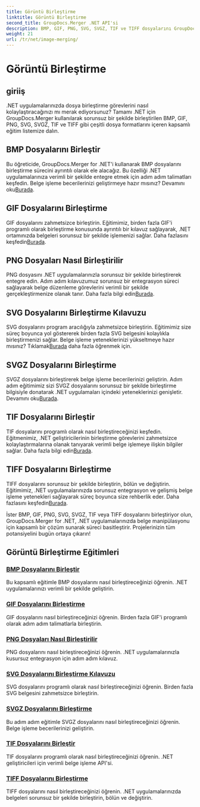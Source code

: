 ```yaml
---
title: Görüntü Birleştirme
linktitle: Görüntü Birleştirme
second_title: GroupDocs.Merger .NET API'si
description: BMP, GIF, PNG, SVG, SVGZ, TIF ve TIFF dosyalarını GroupDocs.Merger .NET ile sorunsuz bir şekilde birleştirin. Belge işlemeyi .NET uygulamalarınıza verimli bir şekilde entegre edin.
weight: 21
url: /tr/net/image-merging/
---
```


# Görüntü Birleştirme

## giriiş

.NET uygulamalarınızda dosya birleştirme görevlerini nasıl kolaylaştıracağınızı mı merak ediyorsunuz? Tamamı .NET için GroupDocs.Merger kullanılarak sorunsuz bir şekilde birleştirilen BMP, GIF, PNG, SVG, SVGZ, TIF ve TIFF gibi çeşitli dosya formatlarını içeren kapsamlı eğitim listemize dalın.

## BMP Dosyalarını Birleştir

 Bu öğreticide, GroupDocs.Merger for .NET'i kullanarak BMP dosyalarını birleştirme sürecini ayrıntılı olarak ele alacağız. Bu özelliği .NET uygulamalarınıza verimli bir şekilde entegre etmek için adım adım talimatları keşfedin. Belge işleme becerilerinizi geliştirmeye hazır mısınız? Devamını oku[Burada](./merge-bmp-files/).

## GIF Dosyalarını Birleştirme

 GIF dosyalarını zahmetsizce birleştirin. Eğitimimiz, birden fazla GIF'i programlı olarak birleştirme konusunda ayrıntılı bir kılavuz sağlayarak, .NET ortamınızda belgeleri sorunsuz bir şekilde işlemenizi sağlar. Daha fazlasını keşfedin[Burada](./merging-gif-files/).

## PNG Dosyaları Nasıl Birleştirilir

PNG dosyasını .NET uygulamalarınızla sorunsuz bir şekilde birleştirerek entegre edin. Adım adım kılavuzumuz sorunsuz bir entegrasyon süreci sağlayarak belge düzenleme görevlerini verimli bir şekilde gerçekleştirmenize olanak tanır. Daha fazla bilgi edin[Burada](./how-to-merge-png-files/).

## SVG Dosyalarını Birleştirme Kılavuzu

 SVG dosyalarını program aracılığıyla zahmetsizce birleştirin. Eğitimimiz size süreç boyunca yol göstererek birden fazla SVG belgesini kolaylıkla birleştirmenizi sağlar. Belge işleme yeteneklerinizi yükseltmeye hazır mısınız? Tıklamak[Burada](./guide-merging-svg-files/) daha fazla öğrenmek için.

## SVGZ Dosyalarını Birleştirme

 SVGZ dosyalarını birleştirerek belge işleme becerilerinizi geliştirin. Adım adım eğitimimiz sizi SVGZ dosyalarını sorunsuz bir şekilde birleştirme bilgisiyle donatarak .NET uygulamaları içindeki yeteneklerinizi genişletir. Devamını oku[Burada](./merging-svgz-files/).

## TIF Dosyalarını Birleştir

 TIF dosyalarını programlı olarak nasıl birleştireceğinizi keşfedin. Eğitmenimiz, .NET geliştiricilerinin birleştirme görevlerini zahmetsizce kolaylaştırmalarına olanak tanıyarak verimli belge işlemeye ilişkin bilgiler sağlar. Daha fazla bilgi edin[Burada](./merge-tif-files/).

## TIFF Dosyalarını Birleştirme

TIFF dosyalarını sorunsuz bir şekilde birleştirin, bölün ve değiştirin. Eğitimimiz, .NET uygulamalarınızda sorunsuz entegrasyon ve gelişmiş belge işleme yetenekleri sağlayarak süreç boyunca size rehberlik eder. Daha fazlasını keşfedin[Burada](./merging-tiff-files/).

İster BMP, GIF, PNG, SVG, SVGZ, TIF veya TIFF dosyalarını birleştiriyor olun, GroupDocs.Merger for .NET, .NET uygulamalarınızda belge manipülasyonu için kapsamlı bir çözüm sunarak süreci basitleştirir. Projelerinizin tüm potansiyelini bugün ortaya çıkarın!
## Görüntü Birleştirme Eğitimleri
### [BMP Dosyalarını Birleştir](./merge-bmp-files/)
Bu kapsamlı eğitimle BMP dosyalarını nasıl birleştireceğinizi öğrenin. .NET uygulamalarınızı verimli bir şekilde geliştirin.
### [GIF Dosyalarını Birleştirme](./merging-gif-files/)
GIF dosyalarını nasıl birleştireceğinizi öğrenin. Birden fazla GIF'i programlı olarak adım adım talimatlarla birleştirin.
### [PNG Dosyaları Nasıl Birleştirilir](./how-to-merge-png-files/)
PNG dosyalarını nasıl birleştireceğinizi öğrenin. .NET uygulamalarınızla kusursuz entegrasyon için adım adım kılavuz.
### [SVG Dosyalarını Birleştirme Kılavuzu](./guide-merging-svg-files/)
SVG dosyalarını programlı olarak nasıl birleştireceğinizi öğrenin. Birden fazla SVG belgesini zahmetsizce birleştirin.
### [SVGZ Dosyalarını Birleştirme](./merging-svgz-files/)
Bu adım adım eğitimle SVGZ dosyalarını nasıl birleştireceğinizi öğrenin. Belge işleme becerilerinizi geliştirin.
### [TIF Dosyalarını Birleştir](./merge-tif-files/)
TIF dosyalarını programlı olarak nasıl birleştireceğinizi öğrenin. .NET geliştiricileri için verimli belge işleme API'si.
### [TIFF Dosyalarını Birleştirme](./merging-tiff-files/)
TIFF dosyalarını nasıl birleştireceğinizi öğrenin. .NET uygulamalarınızda belgeleri sorunsuz bir şekilde birleştirin, bölün ve değiştirin.